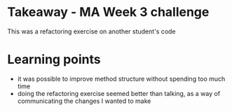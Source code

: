 Takeaway - MA Week 3 challenge 
=====
This was a refactoring exercise on another student's code

Learning points
=

* it was possible to improve method structure without spending too much time
* doing the refactoring exercise seemed better than talking, as a way of communicating the changes I wanted to make
